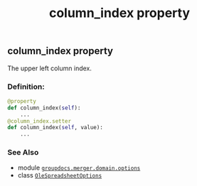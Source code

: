 ﻿---
title: column_index property
second_title: GroupDocs.Merger for Python via .NET API References
description: 
type: docs
url: /python-net/groupdocs.merger.domain.options/olespreadsheetoptions/column_index/
is_root: false
weight: 30
---

## column_index property


The upper left column index.
### Definition:
```python
@property
def column_index(self):
    ...
@column_index.setter
def column_index(self, value):
    ...
```

### See Also
* module [`groupdocs.merger.domain.options`](../../)
* class [`OleSpreadsheetOptions`](/merger/python-net/groupdocs.merger.domain.options/olespreadsheetoptions)
